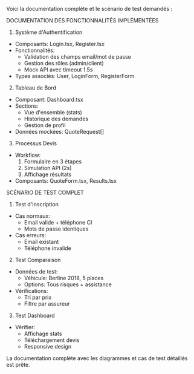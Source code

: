 Voici la documentation complète et le scénario de test demandés :

DOCUMENTATION DES FONCTIONNALITÉS IMPLÉMENTÉES

1. Système d'Authentification
- Composants: Login.tsx, Register.tsx
- Fonctionnalités:
  * Validation des champs email/mot de passe
  * Gestion des rôles (admin/client)
  * Mock API avec timeout 1.5s
- Types associés: User, LoginForm, RegisterForm

2. Tableau de Bord
- Composant: Dashboard.tsx
- Sections:
  * Vue d'ensemble (stats)
  * Historique des demandes
  * Gestion de profil
- Données mockées: QuoteRequest[]

3. Processus Devis
- Workflow:
  1. Formulaire en 3 étapes
  2. Simulation API (2s)
  3. Affichage résultats
- Composants: QuoteForm.tsx, Results.tsx

SCÉNARIO DE TEST COMPLET

1. Test d'Inscription
- Cas normaux:
  * Email valide + téléphone CI
  * Mots de passe identiques
- Cas erreurs:
  * Email existant
  * Téléphone invalide

2. Test Comparaison
- Données de test:
  * Véhicule: Berline 2018, 5 places
  * Options: Tous risques + assistance
- Vérifications:
  * Tri par prix
  * Filtre par assureur

3. Test Dashboard
- Vérifier:
  * Affichage stats
  * Téléchargement devis
  * Responsive design

La documentation complète avec les diagrammes et cas de test détaillés est prête.